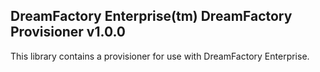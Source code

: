 ## DreamFactory Enterprise(tm) DreamFactory Provisioner v1.0.0 
This library contains a provisioner for use with DreamFactory Enterprise.
